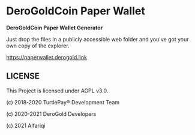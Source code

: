 # DeroGoldCoin Paper Wallet

**DeroGoldCoin Paper Wallet Generator**

Just drop the files in a publicly accessible web folder and you've got your own copy of the explorer.

https://paperwallet.derogold.link

## LICENSE

This Project is licensed under AGPL v3.0.

(c) 2018-2020 TurtlePay® Development Team

(c) 2020-2021 DeroGold Developers

(c) 2021 Alfariqi

